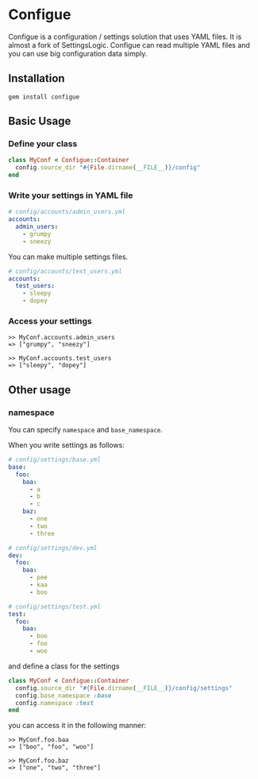 # Configue
Configue is a configuration / settings solution that uses YAML files.
It is almost a fork of SettingsLogic.
Configue can read multiple YAML files and you can use big configuration data
simply.

## Installation
```
gem install configue
```

## Basic Usage
### Define your class
```ruby
class MyConf < Configue::Container
  config.source_dir "#{File.dirname(__FILE__)}/config"
end
```

### Write your settings in YAML file
```yaml
# config/accounts/admin_users.yml
accounts:
  admin_users:
    - grumpy
    - sneezy
```

You can make multiple settings files.

```yaml
# config/accounts/test_users.yml
accounts:
  test_users:
    - sleepy
    - dopey
```

### Access your settings
```
>> MyConf.accounts.admin_users
=> ["grumpy", "sneezy"]

>> MyConf.accounts.test_users
=> ["sleepy", "dopey"]
```

## Other usage
### namespace
You can specify `namespace` and `base_namespace`.

When you write settings as follows:
```yaml
# config/settings/base.yml
base:
  foo:
    baa:
      - a
      - b
      - c
    baz:
      - one
      - two
      - three

# config/settings/dev.yml
dev:
  foo:
    baa:
      - pee
      - kaa
      - boo

# config/settings/test.yml
test:
  foo:
    baa:
      - boo
      - foo
      - woo
```
and define a class for the settings
```ruby
class MyConf < Configue::Container
  config.source_dir "#{File.dirname(__FILE__)}/config/settings"
  config.base_namespace :base
  config.namespace :test
end
```
you can access it in the following manner:
```
>> MyConf.foo.baa
=> ["boo", "foo", "woo"]

>> MyConf.foo.baz
=> ["one", "two", "three"]
```
